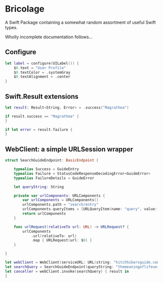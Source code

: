 # Bricolage

A Swift Package containing a somewhat random assortment of useful Swift types. 

Wholly incomplete documentation follows...

## Configure
```swift
let label = configure(UILabel()) {
    $0.text = "User Profile"
    $0.textColor = .systemGray
    $0.textAlignment = .center
}
```

## Swift.Result extensions
```swift
let result: Result<String, Error> = .success("Magrathea")

if result.success == "Magrathea" {
}

if let error = result.failure {
}
```

## WebClient: a simple URLSession wrapper
```swift
struct SearchGuideEndpoint: BasicEndpoint {

    typealias Success = GuideEntry
    typealias Failure = StatusCodeResponseDecodingError<GuideError>
    typealias FailureDetails = GuideError

    let queryString: String

    private var urlComponents: URLComponents {
        var urlComponents = URLComponents()
        urlComponents.path = "search/entry"
        urlComponents.queryItems = [URLQueryItem(name: "query", value: queryString)]
        return urlComponents
    }

    func urlRequest(relativeTo url: URL) -> URLRequest? {
        urlComponents
            .url(relativeTo: url)
            .map { URLRequest(url: $0) }
    }

}

let webClient = WebClient(serviceURL: URL(string: "hitchhikersguide.com/api")!)
let searchQuery = SearchGuideEndpoint(queryString: "themeaningoflifeuniverseandeverything")
let canceller = webClient.invoke(searchQuery) { result in 
}
```
